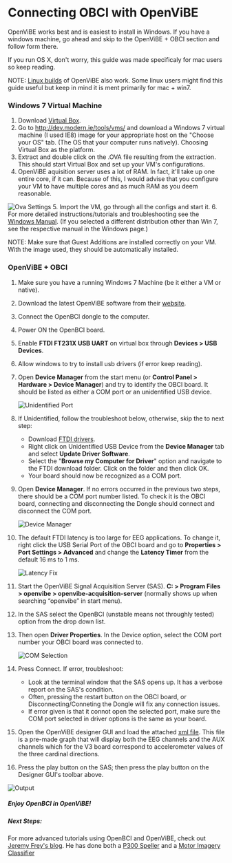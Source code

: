 # Connecting OBCI with OpenViBE

OpenViBE works best and is easiest to install in Windows.
If you have a windows machine, go ahead and skip to the OpenViBE + OBCI section and follow form there.

If you run OS X, don't worry, this guide was made specificaly for mac users so keep reading.

NOTE: [Linux builds](http://openvibe.inria.fr/downloads/) of OpenViBE also work. Some linux users might find this guide useful but keep in mind it is ment primarily for mac + win7.


### Windows 7 Virtual Machine

1. Download [Virtual Box](https://www.virtualbox.org/wiki/Downloads). 
2. Go to <http://dev.modern.ie/tools/vms/> and download a Windows 7 virtual machine (I used IE8) image for your appropriate host on the "Choose your OS" tab. (The OS that your computer runs natively). Choosing Virtual Box as the platform.
3. Extract and double click on the .OVA file resulting from the extraction. This should start Virtual Box and set up your VM's configurations. 
4. OpenViBE aquisition server uses a lot of RAM. In fact, it'll take up one entire core, if it can. Because of this, I would advise that you configure your VM to have multiple cores and as much RAM as you deem reasonable. 

![Ova Settings](../assets/images/ova-set.jpg)
5. Import the VM, go through all the configs and start it. 
6. For more detailed instructions/tutorials and troubleshooting see the [Windows Manual](http://modernievirt.blob.core.windows.net/vhd/release_notes_license_terms_1_5_15.pdf). (If you selected a different distribution other than Win 7, see the respective manual in the Windows page.)

NOTE: Make sure that Guest Additions are installed correctly on your VM. With the image used, they should be automatically installed.

### OpenViBE + OBCI
1. Make sure you have a running Windows 7 Machine (be it either a VM or native).
1. Download the latest OpenViBE software from their [website](http://openvibe.inria.fr/downloads/). 
1. Connect the OpenBCI dongle to the computer.
1. Power ON the OpenBCI board.
1. Enable **FTDI FT231X USB UART** on virtual box through 
**Devices > USB Devices**.
1. Allow windows to try to install usb drivers (if error keep reading).
1. Open **Device Manager** from the start menu (or **Control Panel > Hardware > Device Manager**) and try to identify the OBCI board. It should be listed as either a COM port or an unidentified USB device.

	![Unidentified Port](../assets/images/unidentified.jpg)

1. If Unidentified, follow the troubleshoot below, otherwise, skip the to next step:
	- Download [FTDI drivers](http://www.ftdichip.com/Drivers/VCP.htm).
	- Right click on Unidentified USB Device from the **Device Manager** tab and select **Update Driver Software**.
	- Select the "**Browse my Computer for Driver**" option and navigate to the FTDI download folder. Click on the folder and then click OK. 
	- Your board should now be recognized as a COM port. 
1. Open **Device Manager**. If no errors occurred in the previous two steps, there should be a COM port number listed. To check it is the OBCI board, connecting and disconnecting the Dongle should connect and disconnect the COM port.

	![Device Manager](../assets/images/device-man.jpg) 

1. The default FTDI latency is too large for EEG applications. To change it, right click the USB Serial Port of the OBCI board and go to **Properties > Port Settings > Advanced** and change the **Latency Timer** from the default 16 ms to 1 ms. 

	![Latency Fix](../assets/images/latency.jpg)

1. Start the OpenViBE Signal Acquisition Server (SAS). **C: > Program Files > openvibe > openvibe-acquisition-server** (normally shows up when searching “openvibe” in start menu). 
1. In the SAS select the OpenBCI (unstable means not throughly tested) option from the drop down list.
1. Then open **Driver Properties**. In the Device option, select the COM port number your OBCI board was connected to.

	![COM Selection](../assets/images/com-select.jpg)

1. Press Connect. If error, troubleshoot:
	- Look at the terminal window that the SAS opens up. It has a verbose report on the SAS's condition. 
	- Often, pressing the restart button on the OBCI board, or Disconnecting/Conneting the Dongle will fix any connection issues. 
	- If error given is that it connot open the selected port, make sure the COM port selected in driver options is the same as your board.
1. Open the OpenViBE designer GUI and load the attached [xml file](https://github.com/OpenBCI/Docs/blob/master/assets/files/OBCI-display.xml). This file is a pre-made graph that will display both the EEG channels and the AUX channels which for the V3 board correspond to accelerometer values of the three cardinal directions. 
1. Press the play button on the SAS; then press the play button on the Designer GUI's toolbar above.

![Output](../assets/images/output.jpg)
##### Enjoy OpenBCI in OpenViBE!

##### Next Steps: 
For more advanced tutorials using OpenBCI and OpenViBE, check out [Jeremy Frey's blog](http://blog.jfrey.info/). He has done both a [P300 Speller](http://blog.jfrey.info/2015/02/04/openbci-p300-coadapt/) and a [Motor Imagery Classifier](http://blog.jfrey.info/2015/03/03/openbci-motor-imagery/)

